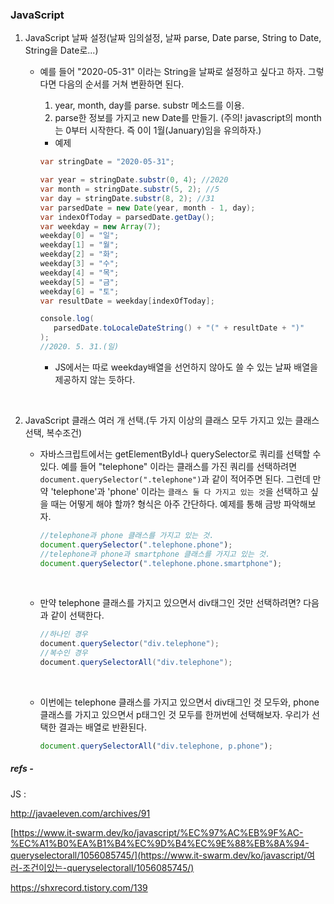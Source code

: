 ### JavaScript

1. JavaScript 날짜 설정(날짜 임의설정, 날짜 parse, Date parse, String to Date, String을 Date로...)

   * 예를 들어 "2020-05-31" 이라는 String을 날짜로 설정하고 싶다고 하자. 그렇다면 다음의 순서를 거쳐 변환하면 된다. 

     1. year, month, day를 parse. substr 메소드를 이용.
     2. parse한 정보를 가지고 new Date를 만들기.
        (주의! javascript의 month는 0부터 시작한다. 즉 0이 1월(January)임을 유의하자.) <br>

     * 예제

     ```java
     var stringDate = "2020-05-31";
     
     var year = stringDate.substr(0, 4); //2020
     var month = stringDate.substr(5, 2); //5
     var day = stringDate.substr(8, 2); //31
     var parsedDate = new Date(year, month - 1, day);
     var indexOfToday = parsedDate.getDay();
     var weekday = new Array(7);
     weekday[0] = "일";
     weekday[1] = "월";
     weekday[2] = "화";
     weekday[3] = "수";
     weekday[4] = "목";
     weekday[5] = "금";
     weekday[6] = "토";
     var resultDate = weekday[indexOfToday];
     
     console.log(
     	parsedDate.toLocaleDateString() + "(" + resultDate + ")"
     );
     //2020. 5. 31.(일)
     ```

     * JS에서는 따로 weekday배열을 선언하지 않아도 쓸 수 있는 날짜 배열을 제공하지 않는 듯하다.

       <br>

2. JavaScript 클래스 여러 개 선택.(두 가지 이상의 클래스 모두 가지고 있는 클래스 선택, 복수조건)

   * 자바스크립트에서는 getElementById나 querySelector로 쿼리를 선택할 수 있다. 예를 들어 "telephone" 이라는 클래스를 가진 쿼리를 선택하려면 `document.querySelector(".telephone")`과 같이 적어주면 된다. 그런데 만약 'telephone'과 'phone' 이라는 `클래스 둘 다 가지고 있는 것`을 선택하고 싶을 때는 어떻게 해야 할까? 형식은 아주 간단하다. 예제를 통해 금방 파악해보자.<br>

     ```js
     //telephone과 phone 클래스를 가지고 있는 것.
     document.querySelector(".telephone.phone");
     //telephone과 phone과 smartphone 클래스를 가지고 있는 것.
     document.querySelector(".telephone.phone.smartphone");
     ```

     <br>

   * 만약 telephone 클래스를 가지고 있으면서 div태그인 것만 선택하려면? 다음과 같이 선택한다.<br>

     ```java
     //하나인 경우
     document.querySelector("div.telephone");
     //복수인 경우
     document.querySelectorAll("div.telephone");
     ```

     <br>

   * 이번에는 telephone 클래스를 가지고 있으면서 div태그인 것 모두와, 
     phone클래스를 가지고 있으면서 p태그인 것 모두를 한꺼번에 선택해보자.
     우리가 선택한 결과는 배열로 반환된다.

     ```javascript
     document.querySelectorAll("div.telephone, p.phone");
     ```

     



##### refs -

JS : 

http://javaeleven.com/archives/91

[https://www.it-swarm.dev/ko/javascript/%EC%97%AC%EB%9F%AC-%EC%A1%B0%EA%B1%B4%EC%9D%B4%EC%9E%88%EB%8A%94-queryselectorall/1056085745/](https://www.it-swarm.dev/ko/javascript/여러-조건이있는-queryselectorall/1056085745/)

https://shxrecord.tistory.com/139